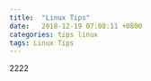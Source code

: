 ```yaml
---
title:  "Linux Tips"
date:   2018-12-19 07:08:11 +0800
categories: tips linux
tags: Linux Tips
---
```

2222
